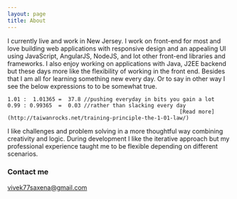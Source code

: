 ```yaml
---
layout: page
title: About
---
```

I currently live and work in New Jersey. I work on front-end for most and love building
web applications with responsive design and an appealing UI using JavaScript, AngularJS, NodeJS, and lot other front-end libraries and frameworks. I also enjoy working on applications with Java, J2EE backend but these days more like the flexibility of working in the front end. Besides that I am all for learning something new every day. Or to say in other way I see the below expressions to to be somewhat true.

    1.01 :  1.01365 =  37.8 //pushing everyday in bits you gain a lot
    0.99 : 0.99365  =  0.03 //rather than slacking every day 
                                                          [Read more](http://taiwanrocks.net/training-principle-the-1-01-law/)          
I like challenges and problem solving in a more thoughtful way combining creativity and logic. During development I like the iterative approach but my professional experience taught me to be flexible depending on different scenarios.


<!--### More Information

Thanks!-->

### Contact me

[vivek77saxena@gmail.com](mailto:vivek77saxena@gmail.com)